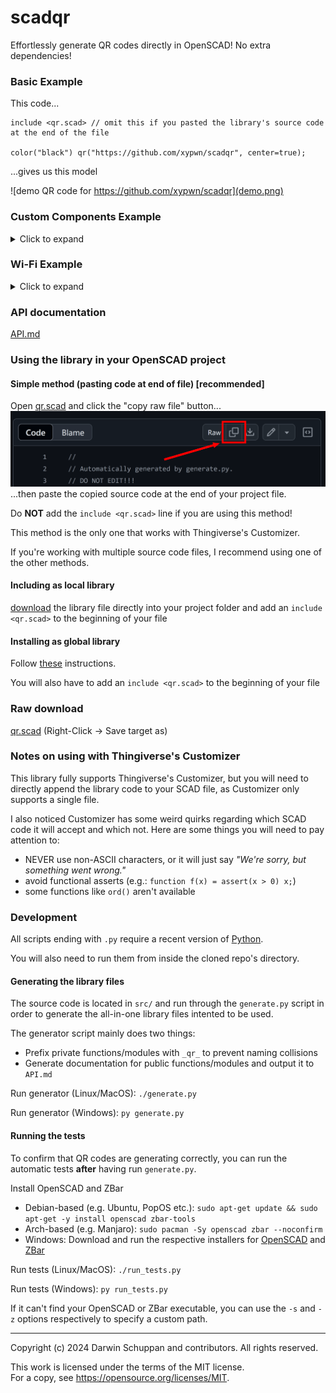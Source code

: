 # scadqr
Effortlessly generate QR codes directly in OpenSCAD! No extra dependencies!

### Basic Example
This code...
```scad
include <qr.scad> // omit this if you pasted the library's source code at the end of the file

color("black") qr("https://github.com/xypwn/scadqr", center=true);
```
...gives us this model

![demo QR code for https://github.com/xypwn/scadqr](demo.png)

### Custom Components Example
<details>
<summary>Click to expand</summary>

You can specify custom models for each module ("pixel"), position pattern and alignment pattern.
To do this, you can use the [`qr_custom()`](API.md#qr_custom---generates-a-qr-code-using-custom-elements) function. 
See the [API docs](API.md#qr_custom---generates-a-qr-code-using-custom-elements) for all the details.

The following shows an example using round components.

```scad
include <qr.scad> // omit this if you pasted the library's source code at the end of the file

color("black") qr_custom("https://github.com/xypwn/scadqr") {
    // Module
    translate([0.5, 0.5])
        scale([0.8, 0.8])
        circle(d=1, $fn=16);
    // Position pattern
    translate([3.5, 3.5]) union() {
        difference() {
            circle(d=7, $fn=32);
            circle(d=5.2, $fn=32);
        }
        circle(d=3, $fn=24);
    }
    // Alignment pattern
    translate([2.5, 2.5]) union() {
        difference() {
            circle(d=4.3, $fn=32);
            circle(d=3, $fn=32);
        }
        circle(d=1, $fn=16);
    }
}
```

![demo QR code for https://github.com/xypwn/scadqr with round components](demo-custom.png)
</details>

### Wi-Fi Example
<details>
<summary>Click to expand</summary>

You can generate special "messages" using the `qr_wifi`, `qr_phone_call`, `qr_vcard` etc. functions. The resulting message can be passed into the `qr` or `qr_custom` module as seen in the example below.

For more details, see [API.md](API.md#qr_wifi---generates-a-connect-to-wifi-message-which-can-be-input-into-qr).

```scad
include <qr.scad> // omit this if you pasted the library's source code at the end of the file

color("black") qr(qr_wifi("MyNetworkName", "supersecretpassword1337"), center=true);
```

</details>

### API documentation
[API.md](API.md)

### Using the library in your OpenSCAD project
#### Simple method (pasting code at end of file) [recommended]
Open [qr.scad](qr.scad) and click the "copy raw file" button...
!["copy" button on the top right of the source code viewer for qr.scad](instruction-copy-from-github.png)
...then paste the copied source code at the end of your project file.

Do **NOT** add the `include <qr.scad>` line if you are using this method!

This method is the only one that works with Thingiverse's Customizer.

If you're working with multiple source code files, I recommend using one of the other methods.

#### Including as local library
[download](#raw-download) the library file directly into your project folder and add an `include <qr.scad>` to the beginning of your file

#### Installing as global library
Follow [these](https://en.wikibooks.org/wiki/OpenSCAD_User_Manual/Libraries) instructions.

You will also have to add an `include <qr.scad>` to the beginning of your file

### Raw download
[qr.scad](https://raw.githubusercontent.com/xypwn/scadqr/main/qr.scad) (Right-Click -> Save target as)

### Notes on using with Thingiverse's Customizer
This library fully supports Thingiverse's Customizer, but you will need to directly append the library code to your SCAD file, as Customizer only supports a single file.

I also noticed Customizer has some weird quirks regarding which SCAD code it will accept and which not. Here are some things you will need to pay attention to:
- NEVER use non-ASCII characters, or it will just say *"We're sorry, but something went wrong."*
- avoid functional asserts (e.g.: `function f(x) = assert(x > 0) x;`)
- some functions like `ord()` aren't available

### Development
All scripts ending with `.py` require a recent version of [Python](https://www.python.org/downloads/).

You will also need to run them from inside the cloned repo's directory.

#### Generating the library files
The source code is located in `src/` and run through the `generate.py` script in order to generate the all-in-one library files intented to be used.

The generator script mainly does two things:
- Prefix private functions/modules with `_qr_` to prevent naming collisions
- Generate documentation for public functions/modules and output it to `API.md`

Run generator (Linux/MacOS): `./generate.py`

Run generator (Windows): `py generate.py`

#### Running the tests
To confirm that QR codes are generating correctly, you can run the automatic tests **after** having run `generate.py`.

Install OpenSCAD and ZBar
- Debian-based (e.g. Ubuntu, PopOS etc.):  `sudo apt-get update && sudo apt-get -y install openscad zbar-tools`
- Arch-based (e.g. Manjaro):  `sudo pacman -Sy openscad zbar --noconfirm`
- Windows: Download and run the respective installers for [OpenSCAD](https://openscad.org/downloads.html) and [ZBar](https://zbar.sourceforge.net/download.html)

Run tests (Linux/MacOS): `./run_tests.py`

Run tests (Windows): `py run_tests.py`

If it can't find your OpenSCAD or ZBar executable, you can use the `-s` and `-z` options respectively to specify a custom path.

---
Copyright (c) 2024 Darwin Schuppan and contributors. All rights reserved.

This work is licensed under the terms of the MIT license.  
For a copy, see <https://opensource.org/licenses/MIT>.
